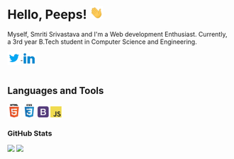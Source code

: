 # Hello, Peeps! <img src="https://raw.githubusercontent.com/Smriti129/Smriti129/main/wave.gif" width="30px">
Myself, Smriti Srivastava and I'm a Web development Enthusiast. Currently, a 3rd year B.Tech student in Computer Science and Engineering. 

<a href="https://twitter.com/shining_sun_126">
  <img align="center" alt="Smriti Srivastava | Twitter" width="30px" src="https://raw.githubusercontent.com/Smriti129/Smriti129/main/twitter-unscreen.gif" />
</a>
<a href="https://www.linkedin.com/in/smriti-srivastava-97a9871a1/">
  <img align="center" alt="Smriti Srivastava | LinkedIn" width="30px" src="https://raw.githubusercontent.com/Smriti129/Smriti129/main/linkedin-unscreen.gif" />
</a>

<br/>
<br/>

## Languages and Tools
<code><img height="30" src="https://raw.githubusercontent.com/github/explore/80688e429a7d4ef2fca1e82350fe8e3517d3494d/topics/html/html.png"></code>
<code><img height="30" src="https://raw.githubusercontent.com/github/explore/80688e429a7d4ef2fca1e82350fe8e3517d3494d/topics/css/css.png"></code>
<code><img height="25" src="https://raw.githubusercontent.com/github/explore/80688e429a7d4ef2fca1e82350fe8e3517d3494d/topics/bootstrap/bootstrap.png"></code>
<code><img height="25" src="https://raw.githubusercontent.com/github/explore/80688e429a7d4ef2fca1e82350fe8e3517d3494d/topics/javascript/javascript.png"></code>


### GitHub Stats
<img src="https://github-readme-stats.vercel.app/api/top-langs/?username=Smriti129&layout=compact&&show_icons=true&title_color=ffffff&icon_color=bb2acf&text_color=daf7dc&bg_color=151515">
<img src="https://github-readme-stats.vercel.app/api?username=Smriti129&&show_icons=true&title_color=ffffff&icon_color=bb2acf&text_color=daf7dc&bg_color=151515">

